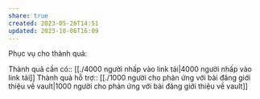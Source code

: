 ```yaml
---
share: true
created: 2023-05-26T14:51
updated: 2023-10-06T16:09
---
```

Phục vụ cho thành quả:

Thành quả cần có:: [[./4000 người nhấp vào link tải|4000 người nhấp vào link tải]]
Thành quả hỗ trợ:: [[./1000 người cho phản ứng với bài đăng giới thiệu về vault|1000 người cho phản ứng với bài đăng giới thiệu về vault]]
